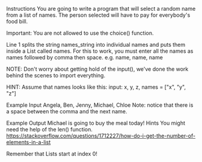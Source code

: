 Instructions
You are going to write a program that will select a random name from a list of names. 
The person selected will have to pay for everybody's food bill.

Important: You are not allowed to use the choice() function.

Line 1 splits the string names_string into individual names and 
puts them inside a List called names. 
For this to work, you must enter all the names as names followed by comma then space. e.g. name, name, name

NOTE: Don't worry about getting hold of the input(), we've done the work behind the scenes to import everything.

HINT: Assume that names looks like this: input: x, y, z, names = ["x", "y", "z"]

Example Input
Angela, Ben, Jenny, Michael, Chloe
Note: notice that there is a space between the comma and the next name.

Example Output
Michael is going to buy the meal today!
Hints
You might need the help of the len() function. https://stackoverflow.com/questions/1712227/how-do-i-get-the-number-of-elements-in-a-list

Remember that Lists start at index 0!
